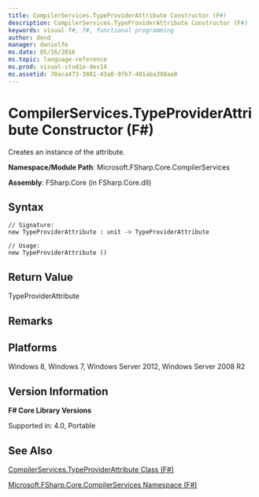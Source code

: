 ```yaml
---
title: CompilerServices.TypeProviderAttribute Constructor (F#)
description: CompilerServices.TypeProviderAttribute Constructor (F#)
keywords: visual f#, f#, functional programming
author: dend
manager: danielfe
ms.date: 05/16/2016
ms.topic: language-reference
ms.prod: visual-studio-dev14
ms.assetid: 70aca473-3881-43a8-97b7-401aba398aa8 
---
```


# CompilerServices.TypeProviderAttribute Constructor (F#)

Creates an instance of the attribute.

**Namespace/Module Path**: Microsoft.FSharp.Core.CompilerServices

**Assembly**: FSharp.Core (in FSharp.Core.dll)


## Syntax

```
// Signature:
new TypeProviderAttribute : unit -> TypeProviderAttribute

// Usage:
new TypeProviderAttribute ()
```

## Return Value
TypeProviderAttribute


## Remarks

## Platforms
Windows 8, Windows 7, Windows Server 2012, Windows Server 2008 R2


## Version Information
**F# Core Library Versions**

Supported in: 4.0, Portable




## See Also
[CompilerServices.TypeProviderAttribute Class &#40;F&#35;&#41;](CompilerServices.TypeProviderAttribute-Class-%5BFSharp%5D.md)

[Microsoft.FSharp.Core.CompilerServices Namespace &#40;F&#35;&#41;](Microsoft.FSharp.Core.CompilerServices-Namespace-%5BFSharp%5D.md)

